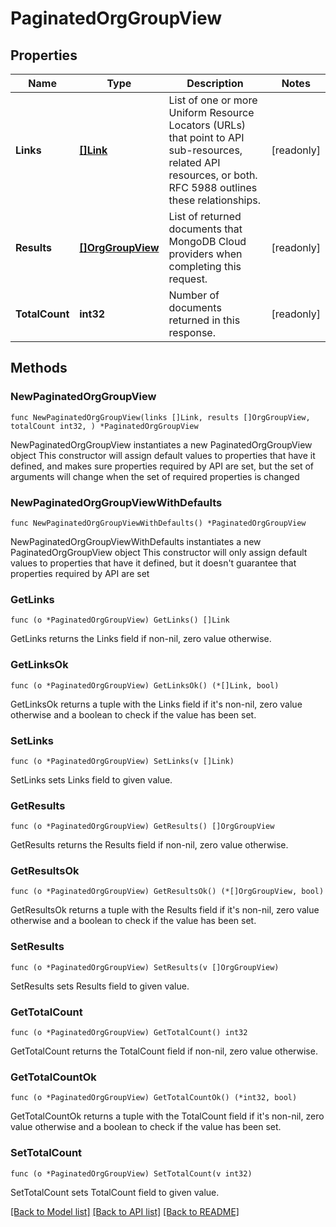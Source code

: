 # PaginatedOrgGroupView

## Properties

Name | Type | Description | Notes
------------ | ------------- | ------------- | -------------
**Links** | [**[]Link**](Link.md) | List of one or more Uniform Resource Locators (URLs) that point to API sub-resources, related API resources, or both. RFC 5988 outlines these relationships. | [readonly] 
**Results** | [**[]OrgGroupView**](OrgGroupView.md) | List of returned documents that MongoDB Cloud providers when completing this request. | [readonly] 
**TotalCount** | **int32** | Number of documents returned in this response. | [readonly] 

## Methods

### NewPaginatedOrgGroupView

`func NewPaginatedOrgGroupView(links []Link, results []OrgGroupView, totalCount int32, ) *PaginatedOrgGroupView`

NewPaginatedOrgGroupView instantiates a new PaginatedOrgGroupView object
This constructor will assign default values to properties that have it defined,
and makes sure properties required by API are set, but the set of arguments
will change when the set of required properties is changed

### NewPaginatedOrgGroupViewWithDefaults

`func NewPaginatedOrgGroupViewWithDefaults() *PaginatedOrgGroupView`

NewPaginatedOrgGroupViewWithDefaults instantiates a new PaginatedOrgGroupView object
This constructor will only assign default values to properties that have it defined,
but it doesn't guarantee that properties required by API are set

### GetLinks

`func (o *PaginatedOrgGroupView) GetLinks() []Link`

GetLinks returns the Links field if non-nil, zero value otherwise.

### GetLinksOk

`func (o *PaginatedOrgGroupView) GetLinksOk() (*[]Link, bool)`

GetLinksOk returns a tuple with the Links field if it's non-nil, zero value otherwise
and a boolean to check if the value has been set.

### SetLinks

`func (o *PaginatedOrgGroupView) SetLinks(v []Link)`

SetLinks sets Links field to given value.


### GetResults

`func (o *PaginatedOrgGroupView) GetResults() []OrgGroupView`

GetResults returns the Results field if non-nil, zero value otherwise.

### GetResultsOk

`func (o *PaginatedOrgGroupView) GetResultsOk() (*[]OrgGroupView, bool)`

GetResultsOk returns a tuple with the Results field if it's non-nil, zero value otherwise
and a boolean to check if the value has been set.

### SetResults

`func (o *PaginatedOrgGroupView) SetResults(v []OrgGroupView)`

SetResults sets Results field to given value.


### GetTotalCount

`func (o *PaginatedOrgGroupView) GetTotalCount() int32`

GetTotalCount returns the TotalCount field if non-nil, zero value otherwise.

### GetTotalCountOk

`func (o *PaginatedOrgGroupView) GetTotalCountOk() (*int32, bool)`

GetTotalCountOk returns a tuple with the TotalCount field if it's non-nil, zero value otherwise
and a boolean to check if the value has been set.

### SetTotalCount

`func (o *PaginatedOrgGroupView) SetTotalCount(v int32)`

SetTotalCount sets TotalCount field to given value.



[[Back to Model list]](../README.md#documentation-for-models) [[Back to API list]](../README.md#documentation-for-api-endpoints) [[Back to README]](../README.md)


